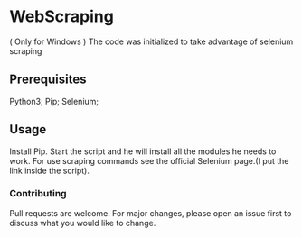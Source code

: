 # WebScraping
 ( Only for Windows )
 The code was initialized to take advantage of selenium scraping

## Prerequisites
 Python3;
 Pip; 
 Selenium;

## Usage
 Install Pip.
 Start the script and he will install all the modules he needs to work.
 For use scraping commands see the official Selenium page.(I put the link inside the script).

### Contributing
 Pull requests are welcome. For major changes, please open an issue first to discuss what you would like to change.

